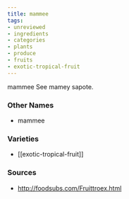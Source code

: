 ```yaml
---
title: mammee
tags:
- unreviewed
- ingredients
- categories
- plants
- produce
- fruits
- exotic-tropical-fruit
---
```

mammee See mamey sapote.

### Other Names

* mammee

### Varieties

* [[exotic-tropical-fruit]]

### Sources
* http://foodsubs.com/Fruittroex.html
